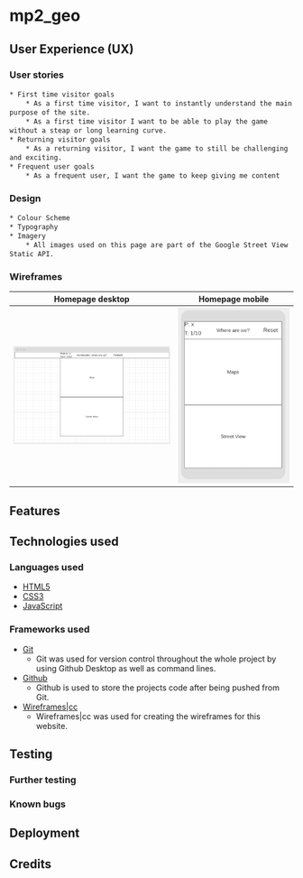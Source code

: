 # mp2_geo

## User Experience (UX)

### User stories
	* First time visitor goals
		* As a first time visitor, I want to instantly understand the main purpose of the site.
		* As a first time visitor I want to be able to play the game without a steap or long learning curve.
	* Returning visitor goals
		* As a returning visitor, I want the game to still be challenging and exciting.
	* Frequent user goals
		* As a frequent user, I want the game to keep giving me content 

### Design
	* Colour Scheme
	* Typography
	* Imagery
		* All images used on this page are part of the Google Street View Static API.

### Wireframes
| Homepage desktop | Homepage mobile |
| ---------------- | --------------- |
| ![homepage wireframe desktop](assets/img/wireframes/wireframe_desktop.png) | ![homepage wireframe mobile](assets/img/wireframes/wireframe_mobile.png) |

## Features

## Technologies used
### Languages used
* [HTML5](https://en.wikipedia.org/wiki/HTML5)
* [CSS3](https://en.wikipedia.org/wiki/Cascading_Style_Sheets)
* [JavaScript](https://en.wikipedia.org/wiki/JavaScript)

### Frameworks used
* [Git](https://git-scm.com/)
	* Git was used for version control throughout the whole project by using Github Desktop as well as command lines. 
* [Github](https://github.com/)
	* Github is used to store the projects code after being pushed from Git.
* [Wireframes|cc](https://wireframe.cc)
	* Wireframes|cc was used for creating the wireframes for this website.

## Testing
### Further testing
### Known bugs

## Deployment

## Credits